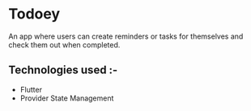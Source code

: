 # Todoey

An app where users can create reminders or tasks for themselves and check them out when completed.

## Technologies used :-
- Flutter
- Provider State Management
